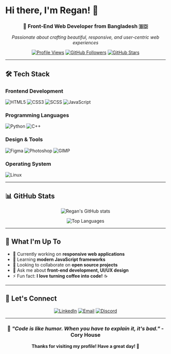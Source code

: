 # Hi there, I'm Regan! 👋

<div align="center">

### 🚀 Front-End Web Developer from Bangladesh 🇧🇩

*Passionate about crafting beautiful, responsive, and user-centric web experiences*

[![Profile Views](https://komarev.com/ghpvc/?username=devregan&label=Profile%20views&color=0891b2&style=flat-square)](https://github.com/devregan)
[![GitHub Followers](https://img.shields.io/github/followers/devregan?label=Followers&style=flat-square&color=0891b2)](https://github.com/devregan)
[![GitHub Stars](https://img.shields.io/github/stars/devregan?label=Stars&style=flat-square&color=fbbf24)](https://github.com/devregan)

</div>

---

## 🛠️ Tech Stack

### Frontend Development
![HTML5](https://img.shields.io/badge/HTML5-E34F26?style=for-the-badge&logo=html5&logoColor=white)
![CSS3](https://img.shields.io/badge/CSS3-1572B6?style=for-the-badge&logo=css3&logoColor=white)
![SCSS](https://img.shields.io/badge/SCSS-CC6699?style=for-the-badge&logo=sass&logoColor=white)
![JavaScript](https://img.shields.io/badge/JavaScript-F7DF1E?style=for-the-badge&logo=javascript&logoColor=black)

### Programming Languages
![Python](https://img.shields.io/badge/Python-3776AB?style=for-the-badge&logo=python&logoColor=white)
![C++](https://img.shields.io/badge/C++-00599C?style=for-the-badge&logo=cplusplus&logoColor=white)

### Design & Tools
![Figma](https://img.shields.io/badge/Figma-F24E1E?style=for-the-badge&logo=figma&logoColor=white)
![Photoshop](https://img.shields.io/badge/Photoshop-31A8FF?style=for-the-badge&logo=adobe-photoshop&logoColor=white)
![GIMP](https://img.shields.io/badge/GIMP-5C5543?style=for-the-badge&logo=gimp&logoColor=white)

### Operating System
![Linux](https://img.shields.io/badge/Linux-FCC624?style=for-the-badge&logo=linux&logoColor=black)

---

## 📊 GitHub Stats

<div align="center">

![Regan's GitHub stats](https://github-readme-stats.vercel.app/api?username=devregan&show_icons=true&theme=tokyonight&hide_border=true&bg_color=0D1117)

![Top Languages](https://github-readme-stats.vercel.app/api/top-langs/?username=devregan&layout=compact&theme=tokyonight&hide_border=true&bg_color=0D1117)

</div>

---

## 🎯 What I'm Up To

- 🔭 Currently working on **responsive web applications**
- 🌱 Learning **modern JavaScript frameworks**
- 👯 Looking to collaborate on **open source projects**
- 💬 Ask me about **front-end development, UI/UX design**
- ⚡ Fun fact: **I love turning coffee into code!** ☕

---

## 🤝 Let's Connect

<div align="center">

[![LinkedIn](https://img.shields.io/badge/LinkedIn-0077B5?style=for-the-badge&logo=linkedin&logoColor=white)](https://www.linkedin.com/in/regan-ddev/)
[![Email](https://img.shields.io/badge/Gmail-D14836?style=for-the-badge&logo=gmail&logoColor=white)](mailto:reganddev@gmail.com)
[![Discord](https://img.shields.io/badge/Discord-5865F2?style=for-the-badge&logo=discord&logoColor=white)](https://discord.com/users/regan084)

</div>

---

<div align="center">

### 💭 *"Code is like humor. When you have to explain it, it's bad."* - Cory House

**Thanks for visiting my profile! Have a great day! 🌟**

</div>
